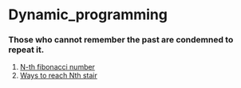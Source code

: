 # Dynamic_programming
### Those who cannot remember the past are condemned to repeat it.
1. [N-th fibonacci number](0_Nth_fibonacci.cpp)
2. [Ways to reach Nth stair](1_ways_to_reach_Nth_stair.cpp)

